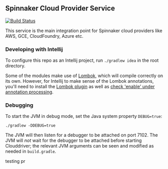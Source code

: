 Spinnaker Cloud Provider Service
------------------------------------
[![Build Status](https://github.com/spinnaker/clouddriver/workflows/Branch%20Build/badge.svg)](https://github.com/spinnaker/clouddriver/actions)

This service is the main integration point for Spinnaker cloud providers like AWS, GCE, CloudFoundry, Azure etc.

### Developing with Intellij

To configure this repo as an Intellij project, run `./gradlew idea` in the root directory.

Some of the modules make use of [Lombok](https://projectlombok.org/), which will compile correctly on its own. However, for Intellij to make sense of the Lombok annotations, you'll need to install the [Lombok plugin](https://plugins.jetbrains.com/plugin/6317-lombok-plugin) as well as [check 'enable' under annotation processing](https://www.jetbrains.com/help/idea/configuring-annotation-processing.html#3).

### Debugging

To start the JVM in debug mode, set the Java system property `DEBUG=true`:
```
./gradlew -DDEBUG=true
```

The JVM will then listen for a debugger to be attached on port 7102.  The JVM will _not_ wait for
the debugger to be attached before starting Clouddriver; the relevant JVM arguments can be seen and
modified as needed in `build.gradle`.

testing pr

